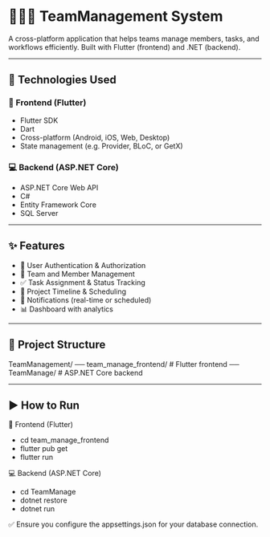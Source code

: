 # 🧑‍🤝‍🧑 TeamManagement System

A cross-platform application that helps teams manage members, tasks, and workflows efficiently. Built with Flutter (frontend) and .NET (backend).

---

## 🔧 Technologies Used

### 🚀 Frontend (Flutter)
- Flutter SDK
- Dart
- Cross-platform (Android, iOS, Web, Desktop)
- State management (e.g. Provider, BLoC, or GetX)

### 💻 Backend (ASP.NET Core)
- ASP.NET Core Web API
- C#
- Entity Framework Core
- SQL Server

---

## ✨ Features

- 🔐 User Authentication & Authorization  
- 👥 Team and Member Management  
- ✅ Task Assignment & Status Tracking  
- 📅 Project Timeline & Scheduling  
- 📨 Notifications (real-time or scheduled)  
- 📊 Dashboard with analytics

---

## 📁 Project Structure

TeamManagement/
── team_manage_frontend/    # Flutter frontend
── TeamManage/              # ASP.NET Core backend

---

## ▶️ How to Run
📲 Frontend (Flutter)
 - cd team_manage_frontend
 - flutter pub get
 - flutter run

💻 Backend (ASP.NET Core)
 - cd TeamManage
 - dotnet restore
 - dotnet run

✅ Ensure you configure the appsettings.json for your database connection.



